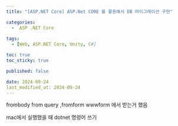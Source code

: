 ```yaml
---
title: "[ASP.NET Core] ASP.Net CORE 를 활용해서 DB 마이그레이션 구현"

categories:
  -  ASP .NET Core
  
tags:
  - [Web, ASP.NET Core, Unity, C#]

toc: true
toc_sticky: true

published: false

date: 2024-09-24
last_modified_at: 2024-09-24
---
```

frombody from query ,fromform
wwwform 에서 받는거 했음

mac에서 실행했을 때 dotnet 명령어 쓰기